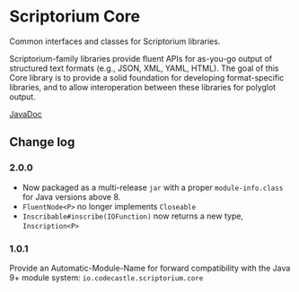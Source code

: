 # Scriptorium Core
Common interfaces and classes for Scriptorium libraries.

Scriptorium-family libraries provide fluent APIs for as-you-go output of structured
text formats (e.g., JSON, XML, YAML, HTML). The goal of this Core library is to
provide a solid foundation for developing format-specific libraries, and to allow
interoperation between these libraries for polyglot output.

[JavaDoc](https://scriptorium.codecastle.io/apidocs/scriptorium-core/2.0)

## Change log

### 2.0.0

- Now packaged as a multi-release `jar` with a proper `module-info.class` for Java versions
above 8.
- `FluentNode<P>` no longer implements `Closeable`
- `Inscribable#inscribe(IOFunction)` now returns a new type, `Inscription<P>`

### 1.0.1
Provide an Automatic-Module-Name for forward compatibility 
with the Java 9+ module system: `io.codecastle.scriptorium.core`
